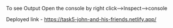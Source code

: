 To see Output Open the console by right click-->Inspect-->console

Deployed link - https://task5-john-and-his-friends.netlify.app/
